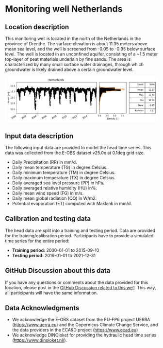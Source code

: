 # Monitoring well Netherlands

## Location description
This monitoring well is located in the north of the Netherlands in the province of Drenthe. The surface elevation is 
about 11.35 meters above mean sea level, and the well is screened from -0.05 to -0.95 below surface level. The well 
is located in an unconfined aquifer, consisting of a ~1.5 meter top-layer of peat materials underlain by fine sands. 
The area is characterized by many small surface water drainages, through which groundwater is likely drained above a 
certain groundwater level.

![Head data](head_data.png)

## Input data description

The following input data are provided to model the head time series. This data was collected from the E-OBS dataset 
v25.0e at 0.1deg grid size.

- Daily Precipitation (RR) in mm/d.
- Daily mean temperature (TG) in degree Celsius.
- Daily minimum temperature (TM) in degree Celsius.
- Daily maximum temperature (TX) in degree Celsius.
- Daily averaged sea level pressure (PP) in hPa.
- Daily averaged relative humidity (HU) in%.
- Daily mean wind speed (FG) in m/s.
- Daily mean global radiation (QQ) in W/m2.
- Potential evaporation (ET) computed with Makkink in mm/d.

## Calibration and testing data

The head data are split into a training and testing period. Data are provided for the training/calibration period. Participants have to provide a simulated time 
series for the entire period:

- **Training period:** 2000-01-01 to 2015-09-10
- **Testing period:** 2016-01-01 to 2021-12-31

## GitHub Discussion about this data

If you have any questions or comments about the data provided for this location, please post in the [GitHub 
Discussion related to this well](https://github.com/gwmodeling/challenge/discussions/5). This way, all participants 
will have the same information.

## Data Acknowledgments

- We acknowledge the E-OBS dataset from the EU-FP6 project UERRA (https://www.uerra.eu) and the Copernicus Climate 
Change Service, and the data providers in the ECA&D project (https://www.ecad.eu)
- We acknowledge DINOloket for providing the hydraulic head time series (https://www.dinoloket.nl/).  
